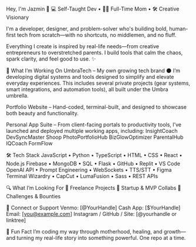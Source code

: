 Hey, I'm Jazmin 👋
💻 Self-Taught Dev • 👩‍👦 Full-Time Mom • 🛠 Creative Visionary

I'm a developer, designer, and problem-solver who's building bold, human-first tech from scratch—with no shortcuts, no middlemen, and no fluff.

Everything I create is inspired by real-life needs—from creative entrepreneurs to overstretched parents. I build tools that calm the chaos, spark clarity, and feel good to use. ✨

🧠 What I’m Working On
UmbraTech – My own growing tech brand 🌑
I’m developing digital systems and tools designed to simplify and elevate everyday experiences. This includes several private projects (gear systems, smart integrations, and automation tools), all built under the Umbra umbrella.

Portfolio Website – Hand-coded, terminal-built, and designed to showcase both beauty and functionality.

Personal App Suite – From client-facing portals to productivity tools, I’ve launched and deployed multiple working apps, including:
InsightCoach
DevSyncMaster
Shoop
PhotoPortfolioHub
BizGlowOptimizer
ParentalHub
IQCoach
FormFlow

🛠 Tech Stack
JavaScript • Python • TypeScript • HTML • CSS • React • Node.js
Firebase • MongoDB • SQL • Flask • GitHub • Replit • VS Code
OpenAI API • Prompt Engineering • WebSockets • TTS/STT • Figma
Terminal Wizardry • CapCut • LumaFusion • Sass • REST APIs

🔍 What I’m Looking For
🤝 Freelance Projects
🚀 Startup & MVP Collabs
🎯 Challenges & Bounties

💌 Connect or Support
Venmo: [@YourHandle]
Cash App: [$YourHandle]
Email: [you@example.com]
Instagram / GitHub / Site: [@yourhandle or linktree]

🌱 Fun Fact
I’m coding my way through motherhood, healing, and growth—and turning my real-life story into something powerful. One repo at a time.







